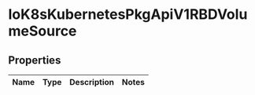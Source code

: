 
# IoK8sKubernetesPkgApiV1RBDVolumeSource

## Properties
Name | Type | Description | Notes
------------ | ------------- | ------------- | -------------



